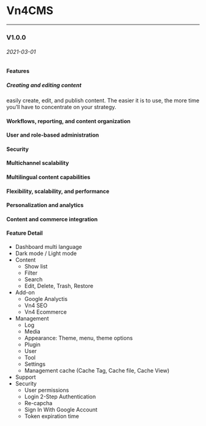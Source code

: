 # Vn4CMS
---

### V1.0.0

###### 2021-03-01

#### Features

##### Creating and editing content
easily create, edit, and publish content. The easier it is to use, the more time you’ll have to concentrate on your strategy.   
#### Workflows, reporting, and content organization
#### User and role-based administration
#### Security
#### Multichannel scalability
#### Multilingual content capabilities
#### Flexibility, scalability, and performance
#### Personalization and analytics
#### Content and commerce integration


#### Feature Detail
- Dashboard multi language
- Dark mode / Light mode
- Content
	- Show list
	- Filter
	- Search
	- Edit, Delete, Trash, Restore
- Add-on
	- Google Analyctis
	- Vn4 SEO
	- Vn4 Ecommerce
- Management
	- Log
	- Media
	- Appearance: Theme, menu, theme options
	- Plugin
	- User
	- Tool
	- Settings
	- Management cache (Cache Tag, Cache file, Cache View)
- Support
- Security
	- User permissions
	- Login 2-Step Authentication
	- Re-capcha
	- Sign In With Google Account
	- Token expiration time



